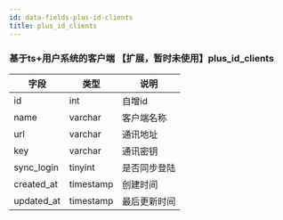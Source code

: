 ```yaml
---
id: data-fields-plus-id-clients
title: plus_id_clients
---
```


### 基于ts+用户系统的客户端 【扩展，暂时未使用】plus_id_clients

| 字段 | 类型 | 说明 |
| ------ | ------ | ------ |
| id | int | 自增id |
| name | varchar | 客户端名称 |
| url | varchar | 通讯地址 |
| key | varchar | 通讯密钥 |
| sync_login | tinyint | 是否同步登陆 |
| created_at | timestamp | 创建时间 |
| updated_at | timestamp | 最后更新时间 |
